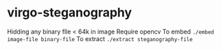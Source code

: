 # virgo-steganography

Hidding any binary flle < 64k in image
Require opencv
To embed
`./embed image-file binary-file`
To extract 
`./extract steganography-file`
